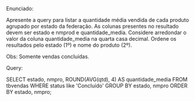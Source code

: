 Enunciado: 

Apresente a query para listar a quantidade média vendida de cada produto agrupado por estado da federação. As colunas presentes no resultado devem ser estado e nmprod e quantidade_media. Considere arredondar o valor da coluna quantidade_media na quarta casa decimal. Ordene os resultados pelo estado (1º) e nome do produto (2º).

Obs: Somente vendas concluídas.

Query:

SELECT 
  estado,
  nmpro,
  ROUND(AVG(qtd), 4) AS quantidade_media
FROM 
  tbvendas
WHERE 
  status like 'Concluído'
GROUP BY 
  estado, nmpro
ORDER BY 
  estado, nmpro;
